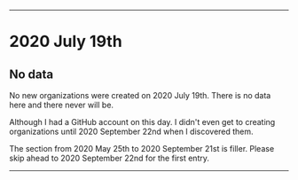 
***

# 2020 July 19th

## No data

No new organizations were created on 2020 July 19th. There is no data here and there never will be.

Although I had a GitHub account on this day. I didn't even get to creating organizations until 2020 September 22nd when I discovered them.

The section from 2020 May 25th to 2020 September 21st is filler. Please skip ahead to 2020 September 22nd for the first entry.

***
